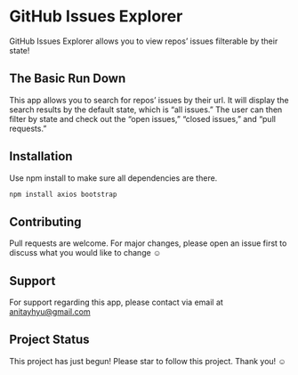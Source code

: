 # GitHub Issues Explorer

GitHub Issues Explorer allows you to view repos’ issues filterable by their state! 

## The Basic Run Down 

This app allows you to search for repos’ issues by their url.  It will display the search results by the default state, which is “all issues.” The user can then filter by state and check out the “open issues,” “closed issues,” and “pull requests.”

## Installation

Use npm install to make sure all dependencies are there.

```bash
npm install axios bootstrap
```

## Contributing
Pull requests are welcome. For major changes, please open an issue first to discuss what you would like to change ☺

## Support
For support regarding this app, please contact via email at anitayhyu@gmail.com

## Project Status
This project has just begun! Please star to follow this project. Thank you! ☺
